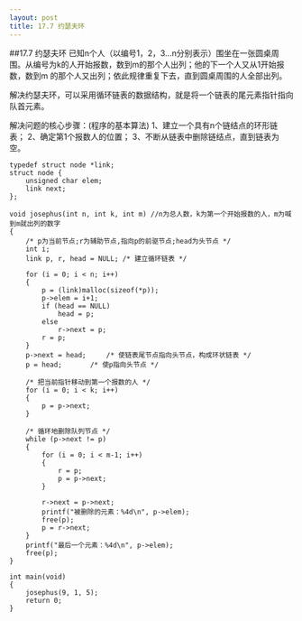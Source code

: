 ```yaml
---
layout: post
title: 17.7 约瑟夫环
---
```

##17.7 约瑟夫环
已知n个人（以编号1，2，3...n分别表示）围坐在一张圆桌周围。从编号为k的人开始报数，数到m的那个人出列；他的下一个人又从1开始报数，数到m 的那个人又出列；依此规律重复下去，直到圆桌周围的人全部出列。

解决约瑟夫环，可以采用循环链表的数据结构，就是将一个链表的尾元素指针指向队首元素。<br>

解决问题的核心步骤：(程序的基本算法)
1、建立一个具有n个链结点的环形链表；
2、确定第1个报数人的位置；
3、不断从链表中删除链结点，直到链表为空。

	typedef struct node *link;
	struct node {
		unsigned char elem;
		link next;
	};

	void josephus(int n, int k, int m) //n为总人数，k为第一个开始报数的人，m为喊到m就出列的数字
	{
		/* p为当前节点;r为辅助节点,指向p的前驱节点;head为头节点 */
		int i;
		link p, r, head = NULL;	/* 建立循环链表 */
		
		for (i = 0; i < n; i++)
		{
			p = (link)malloc(sizeof(*p));
			p->elem = i+1;
			if (head == NULL)
				head = p;
			else
				r->next = p;
			r = p;
		}
		p->next = head;		/* 使链表尾节点指向头节点，构成环状链表 */
		p = head;		/* 使p指向头节点 */

		/* 把当前指针移动到第一个报数的人 */
		for (i = 0; i < k; i++)
		{
			p = p->next;
		}

		/* 循环地删除队列节点 */
		while (p->next != p)
		{
			for (i = 0; i < m-1; i++)
			{
				r = p;
				p = p->next;
			}

			r->next = p->next;
			printf("被删除的元素：%4d\n", p->elem);
			free(p);
			p = r->next;
		}
		printf("最后一个元素：%4d\n", p->elem);
		free(p);
	}

	int main(void)
	{
		josephus(9, 1, 5);
		return 0;
	}
